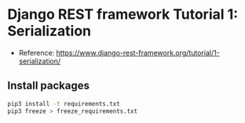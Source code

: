 # Django REST framework Tutorial 1: Serialization

- Reference: https://www.django-rest-framework.org/tutorial/1-serialization/

## Install packages

```bash
pip3 install -t requirements.txt
pip3 freeze > freeze_requirements.txt
```
